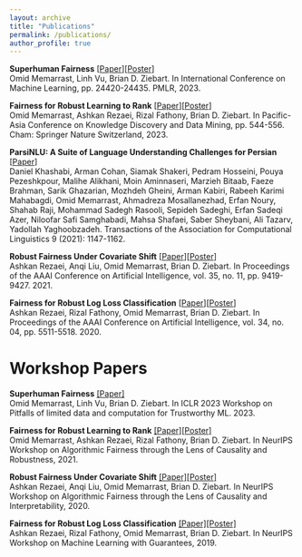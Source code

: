 ```yaml
---
layout: archive
title: "Publications"
permalink: /publications/
author_profile: true
---
```


<!--
{% if author.googlescholar %}
  You can also find my articles on <u><a href="{{author.googlescholar}}">my Google Scholar profile</a>.</u>
{% endif %}

{% include base_path %}

{% for post in site.publications reversed %}
  {% include archive-single.html %}
{% endfor %}

-->

**Superhuman Fairness** \[[Paper](https://proceedings.mlr.press/v202/memarrast23a/memarrast23a.pdf)\]\[[Poster](../files/ICML2023-Superhuman-poster.pdf)\]<br>
Omid Memarrast, Linh Vu, Brian D. Ziebart.
In International Conference on Machine Learning, pp. 24420-24435. PMLR, 2023.

**Fairness for Robust Learning to Rank** \[[Paper](../files/Fair_Ranking_PAKDD.pdf)\]\[[Poster](../files/FairLTR-poster.pdf)\]<br>
Omid Memarrast, Ashkan Rezaei, Rizal Fathony, Brian D. Ziebart.
In Pacific-Asia Conference on Knowledge Discovery and Data Mining, pp. 544-556. Cham: Springer Nature Switzerland, 2023.

**ParsiNLU: A Suite of Language Understanding Challenges for Persian** \[[Paper](../files/ParsiNLU-TACL.pdf)\]<br>
Daniel Khashabi, Arman Cohan, Siamak Shakeri, Pedram Hosseini, Pouya Pezeshkpour, Malihe Alikhani, Moin Aminnaseri, Marzieh Bitaab, Faeze Brahman, Sarik Ghazarian, Mozhdeh Gheini, Arman Kabiri, Rabeeh Karimi Mahabagdi, Omid Memarrast, Ahmadreza Mosallanezhad, Erfan Noury, Shahab Raji, Mohammad Sadegh Rasooli, Sepideh Sadeghi, Erfan Sadeqi Azer, Niloofar Safi Samghabadi, Mahsa Shafaei, Saber Sheybani, Ali Tazarv, Yadollah Yaghoobzadeh.
Transactions of the Association for Computational Linguistics 9 (2021): 1147-1162.

**Robust Fairness Under Covariate Shift** \[[Paper](../files/FairCovariteShift-AAAI2021.pdf)\]\[[Poster](../files/FairCovariateShift-Poster.pdf)\]<br>
Ashkan Rezaei, Anqi Liu, Omid Memarrast, Brian D. Ziebart.
In Proceedings of the AAAI Conference on Artificial Intelligence, vol. 35, no. 11, pp. 9419-9427. 2021.

**Fairness for Robust Log Loss Classification** \[[Paper](../files/FairLogLoss-AAAI2020.pdf)\]\[[Poster](../files/FairLogLoss-Poster.pdf)\]<br>
Ashkan Rezaei, Rizal Fathony, Omid Memarrast, Brian D. Ziebart.
In Proceedings of the AAAI Conference on Artificial Intelligence, vol. 34, no. 04, pp. 5511-5518. 2020.


Workshop Papers
======

**Superhuman Fairness** [\[Paper\]](https://openreview.net/pdf?id=qT-uoQ0frNe)<br>
Omid Memarrast, Linh Vu, Brian D. Ziebart.
In ICLR 2023 Workshop on Pitfalls of limited data and computation for Trustworthy ML. 2023.

**Fairness for Robust Learning to Rank** [\[Paper\]](https://arxiv.org/pdf/2112.06288.pdf)[\[Poster\]](../files/FairLTR-poster.pdf)<br>
Omid Memarrast, Ashkan Rezaei, Rizal Fathony, Brian D. Ziebart.
In NeurIPS Workshop on Algorithmic Fairness through the Lens of Causality and Robustness, 2021.

**Robust Fairness Under Covariate Shift** [\[Paper\]](../files/FairCovariteShift-AAAI2021.pdf)[\[Poster\]](../files/FairCovariateShift-Poster.pdf)<br>
Ashkan Rezaei, Anqi Liu, Omid Memarrast, Brian D. Ziebart.
In NeurIPS Workshop on Algorithmic Fairness through the Lens of Causality and Interpretability, 2020.

**Fairness for Robust Log Loss Classification** [\[Paper\]](../files/FairCovariteShift-AAAI2021.pdf)[\[Poster\]](../files/FairLogLoss-Poster.pdf)<br>
Ashkan Rezaei, Rizal Fathony, Omid Memarrast, Brian D. Ziebart.
In NeurIPS Workshop on Machine Learning with Guarantees, 2019.
